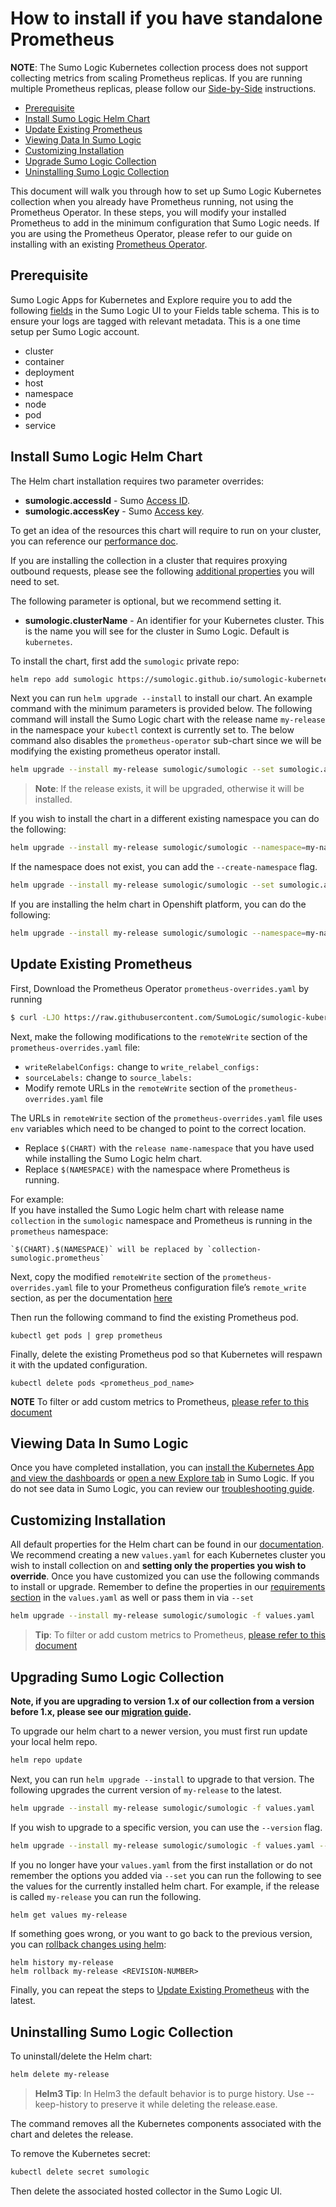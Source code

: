 # How to install if you have standalone Prometheus

__NOTE__: The Sumo Logic Kubernetes collection process does not support collecting metrics from scaling Prometheus replicas. If you are running multiple Prometheus replicas, please follow our [Side-by-Side](SideBySidePrometheus.md) instructions.

<!-- TOC -->
- [Prerequisite](#prerequisite)
- [Install Sumo Logic Helm Chart](#install-sumo-logic-helm-chart) 
- [Update Existing Prometheus](#update-existing-prometheus) 
- [Viewing Data In Sumo Logic](#viewing-data-in-sumo-logic)
- [Customizing Installation](#customizing-installation)
- [Upgrade Sumo Logic Collection](#upgrading-sumo-logic-collection)
- [Uninstalling Sumo Logic Collection](#uninstalling-sumo-logic-collection) 

<!-- /TOC -->

This document will walk you through how to set up Sumo Logic Kubernetes collection when you already have Prometheus running, not using the Prometheus Operator. In these steps, you will modify your installed Prometheus to add in the minimum configuration that Sumo Logic needs. If you are using the Prometheus Operator, please refer to our guide on installing with an existing [Prometheus Operator](./existingPrometheusDoc.md).

## Prerequisite

Sumo Logic Apps for Kubernetes and Explore require you to add the following [fields](https://help.sumologic.com/Manage/Fields#Manage_fields) in the Sumo Logic UI to your Fields table schema. This is to ensure your logs are tagged with relevant metadata. This is a one time setup per Sumo Logic account.
- cluster
- container
- deployment
- host
- namespace
- node
- pod
- service

## Install Sumo Logic Helm Chart

The Helm chart installation requires two parameter overrides:
* __sumologic.accessId__ - Sumo [Access ID](https://help.sumologic.com/Manage/Security/Access-Keys).
* __sumologic.accessKey__ - Sumo [Access key](https://help.sumologic.com/Manage/Security/Access-Keys).

To get an idea of the resources this chart will require to run on your cluster, you can reference our [performance doc](./Performance.md).

If you are installing the collection in a cluster that requires proxying outbound requests, please see the following [additional properties](./Installing_Behind_Proxy.md) you will need to set.

The following parameter is optional, but we recommend setting it.
* __sumologic.clusterName__ - An identifier for your Kubernetes cluster. This is the name you will see for the cluster in Sumo Logic. Default is `kubernetes`.

To install the chart, first add the `sumologic` private repo:

```bash
helm repo add sumologic https://sumologic.github.io/sumologic-kubernetes-collection
```

Next you can run `helm upgrade --install` to install our chart. An example command with the minimum parameters is provided below. The following command will install the Sumo Logic chart with the release name `my-release` in the namespace your `kubectl` context is currently set to. The below command also disables the `prometheus-operator` sub-chart since we will be modifying the existing prometheus operator install.

```bash
helm upgrade --install my-release sumologic/sumologic --set sumologic.accessId=<SUMO_ACCESS_ID> --set sumologic.accessKey=<SUMO_ACCESS_KEY>  --set sumologic.clusterName="<MY_CLUSTER_NAME>" --set prometheus-operator.enabled=false
```
> **Note**: If the release exists, it will be upgraded, otherwise it will be installed.

If you wish to install the chart in a different existing namespace you can do the following:

```bash
helm upgrade --install my-release sumologic/sumologic --namespace=my-namespace --set sumologic.accessId=<SUMO_ACCESS_ID> --set sumologic.accessKey=<SUMO_ACCESS_KEY>  --set sumologic.clusterName="<MY_CLUSTER_NAME>" --set prometheus-operator.enabled=false
```

If the namespace does not exist, you can add the `--create-namespace` flag.

```bash
helm upgrade --install my-release sumologic/sumologic --set sumologic.accessId=<SUMO_ACCESS_ID> --set sumologic.accessKey=<SUMO_ACCESS_KEY>  --set sumologic.clusterName="<MY_CLUSTER_NAME>" --set prometheus-operator.enabled=false --create-namespace
```

If you are installing the helm chart in Openshift platform, you can do the following:

```bash
helm upgrade --install my-release sumologic/sumologic --namespace=my-namespace --set sumologic.accessId=<SUMO_ACCESS_ID> --set sumologic.accessKey=<SUMO_ACCESS_KEY>  --set sumologic.clusterName="<MY_CLUSTER_NAME>"  --set prometheus-operator.enabled=false --set sumologic.scc.create=true --set fluent-bit.securityContext.privileged=true
```

## Update Existing Prometheus

First, Download the Prometheus Operator `prometheus-overrides.yaml` by running

```bash
$ curl -LJO https://raw.githubusercontent.com/SumoLogic/sumologic-kubernetes-collection/release-v1.3/deploy/helm/prometheus-overrides.yaml
```

Next, make the following modifications to the `remoteWrite` section of the `prometheus-overrides.yaml` file:

* `writeRelabelConfigs:` change to `write_relabel_configs:`
* `sourceLabels:` change to `source_labels:`
*  Modify remote URLs in the `remoteWrite` section of the `prometheus-overrides.yaml` file

The URLs in `remoteWrite` section of the `prometheus-overrides.yaml` file uses `env` variables which need to be changed to point to the correct location.

- Replace `$(CHART)` with the `release name-namespace` that you have used while installing the Sumo Logic helm chart.
- Replace `$(NAMESPACE)` with the namespace where Prometheus is running.

For example:\
If you have installed the Sumo Logic helm chart with release name `collection` in the `sumologic` namespace and Prometheus is running in the `prometheus` namespace:
```
`$(CHART).$(NAMESPACE)` will be replaced by `collection-sumologic.prometheus`
```

Next, copy the modified `remoteWrite` section of the `prometheus-overrides.yaml` file to your Prometheus configuration file’s `remote_write` section, as per the documentation [here](https://prometheus.io/docs/prometheus/latest/configuration/configuration/#remote_write)

Then run the following command to find the existing Prometheus pod.
```
kubectl get pods | grep prometheus
```

Finally, delete the existing Prometheus pod so that Kubernetes will respawn it with the updated configuration.
```
kubectl delete pods <prometheus_pod_name>

```

__NOTE__ To filter or add custom metrics to Prometheus, [please refer to this document](additional_prometheus_configuration.md)

## Viewing Data In Sumo Logic

Once you have completed installation, you can [install the Kubernetes App and view the dashboards](https://help.sumologic.com/07Sumo-Logic-Apps/10Containers_and_Orchestration/Kubernetes/Install_the_Kubernetes_App_and_view_the_Dashboards) or [open a new Explore tab](https://help.sumologic.com/Solutions/Kubernetes_Solution/05Navigate_your_Kubernetes_environment) in Sumo Logic. If you do not see data in Sumo Logic, you can review our [troubleshooting guide](./Troubleshoot_Collection.md).

## Customizing Installation
All default properties for the Helm chart can be found in our [documentation](../helm/sumologic/README.md). We recommend creating a new `values.yaml` for each Kubernetes cluster you wish to install collection on and **setting only the properties you wish to override**. Once you have customized you can use the following commands to install or upgrade.  Remember to define the properties in our [requirements section](#requirements) in the `values.yaml` as well or pass them in via `--set`
  
```bash
helm upgrade --install my-release sumologic/sumologic -f values.yaml
```
> **Tip**: To filter or add custom metrics to Prometheus, [please refer to this document](additional_prometheus_configuration.md)

## Upgrading Sumo Logic Collection

**Note, if you are upgrading to version 1.x of our collection from a version before 1.x, please see our [migration guide](v1_migration_doc.md).**

To upgrade our helm chart to a newer version, you must first run update your local helm repo.

```bash
helm repo update
```

Next, you can run `helm upgrade --install` to upgrade to that version. The following upgrades the current version of `my-release` to the latest.

```bash
helm upgrade --install my-release sumologic/sumologic -f values.yaml
```

If you wish to upgrade to a specific version, you can use the `--version` flag.

```bash
helm upgrade --install my-release sumologic/sumologic -f values.yaml --version=1.0.0
```

If you no longer have your `values.yaml` from the first installation or do not remember the options you added via `--set` you can run the following to see the values for the currently installed helm chart. For example, if the release is called `my-release` you can run the following.

```bash
helm get values my-release
```

If something goes wrong, or you want to go back to the previous version,
you can [rollback changes using helm](https://helm.sh/docs/helm/helm_rollback/):

```
helm history my-release
helm rollback my-release <REVISION-NUMBER>
```

Finally, you can repeat the steps to [Update Existing Prometheus](#update-existing-prometheus) with the latest.

## Uninstalling Sumo Logic Collection

To uninstall/delete the Helm chart:

```bash
helm delete my-release
```

> **Helm3 Tip**: In Helm3 the default behavior is to purge history. Use --keep-history to preserve it while deleting the release.ease.

The command removes all the Kubernetes components associated with the chart and deletes the release.

To remove the Kubernetes secret:

```bash
kubectl delete secret sumologic
```

Then delete the associated hosted collector in the Sumo Logic UI.